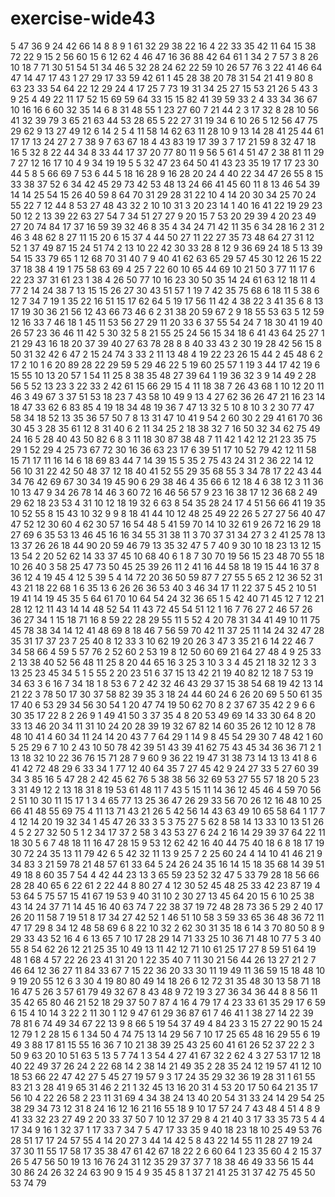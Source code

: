 # exercise-wide43
5
47
36
9
24
42
66
14
8
8
9
1
61
32
29
38
22
16
4
22
33
35
42
11
64
15
38
72
22
9
15
2
56
60
15
6
12
62
4
46
47
16
36
88
42
64
61
1
34
2
7
57
3
8
26
10
18
7
71
30
51
54
51
34
46
5
32
28
24
62
22
59
10
26
57
76
3
22
41
46
64
47
14
47
17
43
1
27
29
17
33
59
42
61
1
45
28
38
20
78
31
54
21
41
9
80
8
63
23
33
54
64
22
12
29
24
4
17
25
7
73
19
31
34
25
27
15
53
21
26
5
43
3
9
25
4
49
22
11
17
52
15
69
59
64
33
15
15
82
41
39
59
33
2
4
33
34
36
67
10
16
16
6
60
32
35
14
6
8
31
48
55
1
23
27
60
7
21
44
2
3
17
32
8
28
10
56
41
32
39
79
3
65
21
63
44
53
28
65
5
22
27
31
19
34
6
10
26
5
12
56
47
75
29
62
9
13
27
49
12
6
14
2
5
4
11
58
14
62
63
11
28
10
9
13
14
28
41
25
44
61
17
17
13
24
27
2
7
38
9
7
63
67
18
4
43
83
19
17
39
3
7
17
21
59
8
32
47
18
16
5
32
8
22
44
34
8
33
44
17
37
20
77
80
11
9
56
5
61
4
51
47
2
38
81
11
29
7
27
12
16
17
10
4
9
34
19
19
5
5
32
47
23
64
50
41
43
23
35
19
17
17
23
30
44
5
8
5
66
69
7
53
6
44
5
18
16
28
9
16
28
20
24
4
40
22
34
47
26
55
8
15
33
38
37
52
6
34
42
45
29
73
42
53
48
13
24
66
41
45
60
11
8
13
46
54
39
14
14
25
54
15
26
40
59
8
64
70
31
29
28
31
22
10
4
14
20
30
34
25
70
24
55
22
7
12
44
8
53
27
48
43
32
2
10
10
31
3
20
23
14
1
40
16
41
22
19
29
23
50
12
2
13
39
22
63
27
54
7
34
51
27
27
9
20
15
7
53
20
29
39
4
20
23
49
27
20
74
84
17
37
16
59
39
32
46
8
35
4
34
24
71
42
11
35
6
34
28
16
2
31
2
46
3
48
62
8
27
11
15
20
6
15
37
4
44
50
27
11
22
27
35
73
48
64
27
31
12
52
1
37
49
87
15
24
51
74
2
13
10
22
42
30
33
28
8
12
9
36
69
24
18
5
13
39
54
15
33
79
65
1
12
68
70
31
40
7
9
40
41
62
63
65
29
57
45
30
12
26
15
22
37
18
38
4
19
1
75
58
63
69
4
25
7
22
60
10
65
44
69
10
21
50
3
77
11
17
6
22
23
37
31
61
23
1
38
4
26
50
77
10
16
23
30
50
35
14
24
61
63
12
18
11
4
77
2
14
24
38
7
13
15
15
26
27
30
43
51
57
1
19
7
42
35
75
68
6
18
11
5
38
6
12
7
34
7
19
1
35
22
16
51
15
17
62
64
5
19
17
56
11
42
4
38
22
3
41
35
6
8
13
17
19
30
36
21
56
12
43
66
73
46
6
2
31
38
20
59
67
2
9
18
55
53
63
5
12
59
12
16
33
7
46
18
1
45
11
53
56
27
29
11
20
33
6
37
55
54
24
7
18
30
41
19
40
26
57
23
36
46
11
42
5
30
32
5
8
21
55
25
24
56
15
34
18
6
41
43
64
25
27
1
21
29
43
16
18
20
37
39
40
27
63
78
28
8
8
40
33
43
2
30
19
28
42
56
15
8
50
31
32
42
6
47
2
15
24
74
3
33
2
11
13
48
4
19
22
23
26
15
44
2
45
48
6
2
17
2
10
1
6
20
89
28
22
29
59
5
29
46
22
5
19
60
25
57
1
19
3
44
17
42
19
6
15
55
10
13
20
57
1
54
11
25
8
38
35
48
27
39
64
1
19
36
32
3
9
14
49
2
28
56
5
52
13
23
3
22
33
2
42
61
15
66
29
15
4
11
18
38
7
26
43
68
1
10
12
20
11
46
3
49
67
3
37
51
53
18
23
7
43
58
10
49
9
13
4
27
62
36
26
47
21
16
23
14
18
47
33
62
6
83
85
4
19
18
34
48
19
36
7
47
13
32
5
10
8
10
3
2
30
77
47
58
34
18
52
13
35
36
57
50
7
8
13
31
47
10
41
9
54
2
60
30
2
29
41
61
70
36
30
45
3
28
35
61
12
8
31
40
6
2
11
34
25
2
18
38
32
7
16
50
32
34
62
75
49
24
16
5
28
40
43
50
82
6
8
3
11
18
30
87
38
48
7
11
42
1
42
12
21
23
35
75
29
1
52
29
4
25
73
67
72
30
16
36
63
23
17
6
39
51
17
10
52
79
42
12
11
58
15
71
17
11
16
14
6
18
69
83
44
7
14
39
15
5
35
2
75
43
24
31
2
36
22
14
12
56
10
31
22
42
50
48
37
12
18
40
41
52
55
29
35
68
55
3
34
78
17
22
43
44
34
76
42
69
67
30
34
19
45
90
6
29
38
46
4
35
66
6
12
18
4
6
38
12
3
11
36
10
13
47
9
34
26
78
14
46
3
60
72
16
46
56
57
9
23
16
38
17
12
36
68
2
49
29
62
18
23
53
4
31
10
12
18
19
32
6
63
8
54
35
28
24
17
4
51
56
66
41
19
35
10
52
55
8
15
43
10
32
9
9
8
18
41
44
10
12
48
25
49
22
26
5
27
27
56
40
47
47
52
12
30
60
4
62
30
57
16
54
48
5
41
59
70
14
10
32
61
9
26
72
16
29
18
27
69
6
35
53
13
46
45
16
16
34
55
31
38
11
3
70
37
31
34
27
3
2
41
25
78
13
13
37
26
26
18
44
90
20
59
46
79
13
35
32
47
5
7
40
9
30
10
18
23
13
12
15
13
54
2
20
52
62
14
33
37
45
10
68
40
6
1
8
7
30
70
19
56
15
23
48
70
55
18
10
26
40
3
58
25
47
73
50
45
25
39
26
11
2
41
16
44
58
18
19
15
44
16
37
8
36
12
4
19
45
4
12
5
39
5
4
14
72
20
36
50
59
87
7
27
55
5
65
2
12
36
52
31
43
21
18
22
68
1
6
35
13
6
26
26
36
53
40
3
46
34
17
11
22
37
5
45
2
10
51
19
41
14
19
45
35
5
64
61
70
10
64
54
24
32
36
65
1
5
42
40
71
45
12
7
12
21
28
12
12
11
43
14
14
48
52
54
11
43
72
45
54
51
12
1
16
7
76
27
2
46
57
26
36
27
34
1
15
18
71
16
8
59
22
28
29
55
11
5
52
4
20
78
31
34
41
49
10
11
75
45
78
38
34
14
12
41
48
69
8
18
46
7
56
59
70
42
11
37
25
11
14
24
32
47
28
35
31
17
37
23
7
25
40
8
12
33
3
10
62
19
20
26
3
47
3
35
21
6
14
22
46
7
34
58
66
4
59
5
57
76
2
52
60
2
53
19
8
12
50
60
69
21
64
27
48
4
9
25
33
2
13
38
40
52
56
48
11
25
8
20
44
65
16
3
25
3
10
3
3
4
45
21
18
32
12
3
3
13
25
23
45
34
5
1
5
55
2
20
23
51
6
37
15
13
42
21
19
40
82
12
18
7
53
19
34
63
3
6
16
7
34
18
1
8
53
6
7
2
42
32
46
43
29
37
15
38
54
68
19
42
13
14
21
22
3
78
50
17
30
37
58
82
39
35
3
18
24
44
60
24
6
26
20
69
5
50
61
35
17
40
6
53
29
34
56
30
54
1
20
47
74
19
50
62
70
8
2
37
67
35
42
2
9
6
6
30
35
17
22
8
2
26
9
1
49
41
50
3
37
35
4
8
20
53
49
69
14
33
30
64
8
20
33
13
46
20
34
11
31
10
24
20
28
39
19
32
67
82
14
60
35
26
12
10
12
8
78
48
10
41
4
60
34
11
24
14
20
43
7
7
64
29
1
14
9
8
45
54
29
30
7
48
42
1
60
5
25
29
6
7
10
2
43
10
50
78
42
39
51
43
39
41
62
75
43
45
34
36
36
71
2
1
13
18
32
10
22
36
76
15
71
28
7
9
60
9
36
22
19
47
31
38
73
14
13
13
41
8
6
41
42
72
48
29
6
33
34
1
77
12
40
64
35
7
27
45
42
9
24
27
33
5
27
60
39
34
3
85
16
5
47
28
2
42
45
62
76
5
38
38
56
32
69
53
27
55
57
18
20
5
23
3
31
49
12
2
13
18
31
8
19
53
61
48
11
7
43
5
15
11
14
36
12
45
46
4
59
70
56
2
51
10
30
11
15
17
1
3
4
65
77
13
25
36
47
26
29
33
56
70
26
12
16
48
10
25
66
41
48
55
69
75
4
11
13
71
43
21
26
5
42
56
14
43
63
49
10
65
58
64
1
17
7
4
12
14
20
19
32
34
1
45
47
26
33
3
5
3
75
27
5
62
8
58
14
13
33
10
13
51
26
4
5
2
27
32
50
5
1
2
34
17
37
2
58
3
43
53
27
6
24
2
16
14
29
39
37
64
22
11
18
30
5
6
7
48
18
11
16
47
28
15
9
53
12
62
42
16
40
44
75
40
18
6
8
18
17
19
30
72
24
35
13
11
79
42
6
5
42
32
11
13
9
25
7
2
25
60
24
4
14
10
41
46
21
9
34
83
3
21
59
78
21
48
57
61
33
64
5
24
26
24
35
16
14
15
18
35
68
14
39
51
49
18
8
60
35
7
54
4
42
44
23
13
3
65
59
23
52
32
47
5
33
79
28
18
56
66
28
28
40
65
6
22
61
2
22
44
8
80
27
4
12
30
52
45
48
25
33
42
23
87
19
4
53
64
5
75
57
15
41
67
19
53
9
40
31
10
2
30
27
13
45
64
20
15
6
10
25
38
43
14
24
37
71
14
45
16
40
63
74
7
22
38
37
19
72
48
28
73
36
5
29
2
40
17
26
20
11
58
7
19
51
8
17
34
27
42
52
1
46
51
10
58
3
59
33
65
36
48
36
72
11
47
17
29
8
34
12
48
58
69
6
8
22
10
32
2
62
30
31
35
18
6
14
3
70
80
50
8
9
29
33
43
52
16
4
6
13
65
7
10
17
28
29
14
71
33
25
10
36
71
48
10
77
5
3
40
55
8
54
62
26
12
21
25
35
10
49
13
11
42
12
71
10
61
25
17
27
8
59
51
64
19
48
1
68
4
57
22
26
23
41
31
20
1
22
35
40
7
11
30
21
56
44
26
13
27
21
2
7
46
64
12
36
27
11
84
33
67
7
15
22
36
20
33
30
11
19
49
11
36
59
15
18
48
10
9
19
20
55
12
6
3
30
4
19
80
80
49
14
18
26
6
12
72
31
35
48
30
13
58
71
18
16
47
5
26
3
57
61
79
49
32
67
8
43
48
9
72
19
3
27
36
34
36
44
8
8
56
11
35
42
65
80
46
21
52
18
29
37
50
7
87
4
16
4
79
17
4
23
33
61
35
29
17
6
59
6
15
4
10
14
3
22
2
11
30
1
12
9
47
61
29
36
87
61
7
46
41
1
38
27
14
22
39
78
81
6
74
49
34
67
22
13
9
8
66
5
19
54
37
49
4
84
23
3
15
27
22
90
15
24
12
79
1
2
28
15
6
1
34
50
4
74
75
13
14
29
56
7
10
17
25
65
48
16
29
55
6
19
49
3
88
17
81
15
55
16
36
7
10
21
38
39
25
43
25
60
41
61
26
52
37
22
2
3
50
9
63
20
10
51
63
5
13
5
7
74
1
3
54
4
27
41
67
32
2
62
4
3
27
53
17
12
18
40
22
49
37
26
24
2
22
68
14
2
38
14
21
49
35
2
28
35
24
12
19
57
41
12
10
18
53
66
22
47
42
27
5
45
27
19
57
9
3
17
24
35
29
32
36
19
28
31
1
61
55
83
21
3
28
41
9
65
31
46
2
21
1
32
45
13
16
20
31
4
53
20
17
50
64
21
35
17
56
10
4
22
26
58
2
23
11
31
69
4
34
38
24
13
40
20
54
31
33
24
14
29
54
25
38
29
34
73
12
31
8
24
16
12
16
21
16
55
18
9
10
17
57
24
7
43
48
4
51
4
8
9
41
33
32
23
27
49
2
20
33
37
50
7
10
12
37
29
8
4
21
40
3
17
33
35
73
5
4
4
17
34
9
16
1
32
37
1
17
33
7
34
7
5
47
17
33
35
9
40
18
23
18
10
25
49
53
76
28
51
17
17
24
57
55
4
14
20
27
3
44
14
42
5
8
43
22
14
55
11
28
27
19
24
37
30
11
55
17
58
17
35
38
47
61
42
67
18
22
2
6
60
64
1
23
35
60
4
2
15
37
26
5
47
56
50
19
13
16
76
24
31
12
35
29
37
37
7
18
38
46
49
33
56
15
44
30
86
24
26
32
24
63
90
9
15
4
9
35
45
8
1
37
21
41
25
31
37
42
75
45
50
53
74
79
